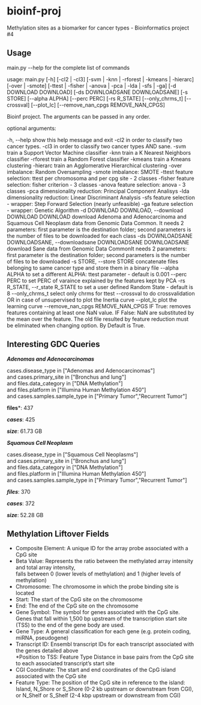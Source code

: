 # bioinf-proj
Methylation sites as a biomarker for cancer types - Bioinformatics project #4

## Usage
main.py --help for the complete list of commands


usage: main.py [-h] [-cl2 | -cl3]
               [-svm | -knn | -rforest | -kmeans | -hierarc] [-over | -smote]
               [-ttest | -fisher | -anova | -pca | -lda | -sfs | -ga]
               [-d DOWNLOAD DOWNLOAD] [-ds DOWNLOADSANE DOWNLOADSANE]
               [-s STORE] [--alpha ALPHA] [--perc PERC] [-rs R_STATE]
               [--only_chrms_t] [--crossval] [--plot_lc]
               [--remove_nan_cpgs REMOVE_NAN_CPGS]

Bioinf project. The arguments can be passed in any order.

optional arguments: 

  -h, --help            show this help message and exit 
  -cl2                  in order to classify two cancer types. 
  -cl3                  in order to classify two cancer types AND sane. 
  -svm                  train a Support Vector Machine classifier 
  -knn                  train a K Nearest Neighbors classifier 
  -rforest              train a Random Forest classifier 
  -kmeans               train a Kmeans clustering 
  -hierarc              train an Agglomerative Hierarchical clustering
  -over                 imbalance: Random Oversampling
  -smote                imbalance: SMOTE
  -ttest                feature selection: ttest per chromosoma and per cpg
                        site - 2 classes
  -fisher               feature selection: fisher criterion - 3 classes
  -anova                feature selection: anova - 3 classes
  -pca                  dimensionality reduction: Principal Component Analisys
  -lda                  dimensionality reduction: Linear Discriminant Analysis
  -sfs                  feature selection - wrapper: Step Forward Selection
                        (nearly unfeasible)
  -ga                   feature selection - wrapper: Genetic Algorithm
  -d DOWNLOAD DOWNLOAD, --download DOWNLOAD DOWNLOAD
                        download Adenoma and Adenocarcinoma and Squamous Cell
                        Neoplasm data from Genomic Data Common. It needs 2
                        parameters: first parameter is the destination folder;
                        second parameters is the number of files to be
                        downloaded for each class
  -ds DOWNLOADSANE DOWNLOADSANE, --downloadsane DOWNLOADSANE DOWNLOADSANE
                        download Sane data from Genomic Data CommonIt needs 2
                        parameters: first parameter is the destination folder;
                        second parameters is the number of files to be
                        downloaded
  -s STORE, --store STORE
                        concatenate files belonging to same cancer type and
                        store them in a binary file
  --alpha ALPHA         to set a different ALPHA: ttest parameter - default is
                        0.001
  --perc PERC           to set PERC of varaince explained by the features kept
                        by PCA
  -rs R_STATE, --r_state R_STATE
                        to set a user defined Random State - default is 8
  --only_chrms_t        select only chrms for ttest
  --crossval            to do crossvalidation OR in case of unsupervised to
                        plot the Inertia curve
  --plot_lc             plot the learning curve
  --remove_nan_cpgs REMOVE_NAN_CPGS
                        IF True: removes features containing at least one NaN
                        value. IF False: NaN are substituted by the mean over
                        the feature. The old file resulted by feature
                        reduction must be eliminated when changing option. By
                        Default is True.



## Interesting GDC Queries

***Adenomas and Adenocarcinomas***

cases.disease_type in ["Adenomas and Adenocarcinomas"]  
and cases.primary_site in ["Bronchus and lung"]  
and files.data_category in ["DNA Methylation"]  
and files.platform in ["Illumina Human Methylation 450"]  
and cases.samples.sample_type in ["Primary Tumor","Recurrent Tumor"] 

**files***: 437  

***cases***: 425  

***size***: 61.73 GB  


***Squamous Cell Neoplasm***

cases.disease_type in ["Squamous Cell Neoplasms"]  
and cases.primary_site in ["Bronchus and lung"]  
and files.data_category in ["DNA Methylation"]  
and files.platform in ["Illumina Human Methylation 450"]  
and cases.samples.sample_type in ["Primary Tumor","Recurrent Tumor"] 

***files***: 370  

***cases***: 372  

***size***: 52.28 GB  


## Methylation Liftover Fields

* Composite Element: A unique ID for the array probe associated with a CpG site  
* Beta Value: Represents the ratio between the methylated array intensity and total array intensity,  
  falls between 0 (lower levels of methylation) and 1 (higher levels of methylation)  
* Chromosome: The chromosome in which the probe binding site is located  
* Start: The start of the CpG site on the chromosome  
* End: The end of the CpG site on the chromosome  
* Gene Symbol: The symbol for genes associated with the CpG site. 
  Genes that fall within 1,500 bp upstream of the transcription start site (TSS) to the end of the gene body are used.  
* Gene Type: A general classification for each gene (e.g. protein coding, miRNA, pseudogene)  
* Transcript ID: Ensembl transcript IDs for each transcript associated with the genes detailed above  
*Position to TSS: Feature Type Distance in base pairs from the CpG site to each associated transcript’s start site  
* CGI Coordinate: The start and end coordinates of the CpG island associated with the CpG site  
* Feature Type: The position of the CpG site in reference to the island: 
  Island, N_Shore or S_Shore (0-2 kb upstream or downstream from CGI), or N_Shelf or S_Shelf (2-4 kbp upstream or downstream from CGI)  
